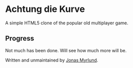 # Achtung die Kurve

A simple HTML5 clone of the popular old multiplayer game.

## Progress

Not much has been done. Will see how much more will be.

Written and unmaintained by [Jonas Myrlund](mailto:myrlund@gmail.com).
